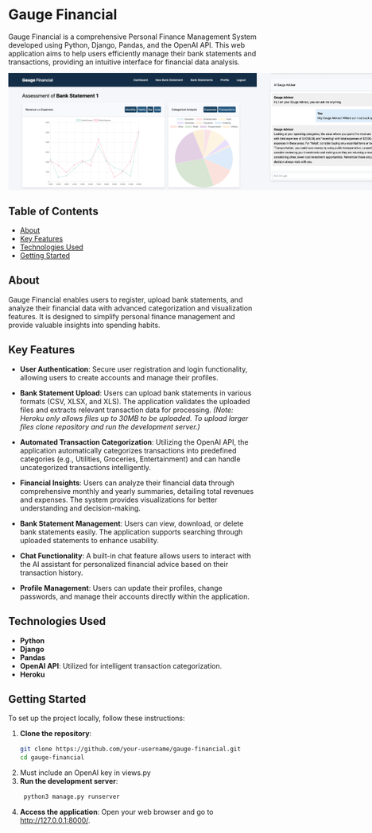 # Gauge Financial

Gauge Financial is a comprehensive Personal Finance Management System developed using Python, Django, Pandas, and the OpenAI API. This web application aims to help users efficiently manage their bank statements and transactions, providing an intuitive interface for financial data analysis.

<div style="display: flex; justify-content: space-around;">
    <img src="https://github.com/sahaile/gaugefinancial/blob/master/Screen%20Shot%202024-10-14%20at%2010.40.32%20AM.png" alt="Application Screenshot 1" width="500">
    <img src="https://github.com/sahaile/gaugefinancial/blob/master/Screen%20Shot%202024-10-14%20at%2010.41.24%20AM.png" alt="Application Screenshot 2" width="500">
</div>

## Table of Contents

- [About](#about)
- [Key Features](#key-features)
- [Technologies Used](#technologies-used)
- [Getting Started](#getting-started)

## About

Gauge Financial enables users to register, upload bank statements, and analyze their financial data with advanced categorization and visualization features. It is designed to simplify personal finance management and provide valuable insights into spending habits.

## Key Features

- **User Authentication**: Secure user registration and login functionality, allowing users to create accounts and manage their profiles.
  
- **Bank Statement Upload**: Users can upload bank statements in various formats (CSV, XLSX, and XLS). The application validates the uploaded files and extracts relevant transaction data for processing. *(Note: Heroku only allows files up to 30MB to be uploaded. To upload larger files clone repository and run the development server.)*

- **Automated Transaction Categorization**: Utilizing the OpenAI API, the application automatically categorizes transactions into predefined categories (e.g., Utilities, Groceries, Entertainment) and can handle uncategorized transactions intelligently.

- **Financial Insights**: Users can analyze their financial data through comprehensive monthly and yearly summaries, detailing total revenues and expenses. The system provides visualizations for better understanding and decision-making.

- **Bank Statement Management**: Users can view, download, or delete bank statements easily. The application supports searching through uploaded statements to enhance usability.

- **Chat Functionality**: A built-in chat feature allows users to interact with the AI assistant for personalized financial advice based on their transaction history.

- **Profile Management**: Users can update their profiles, change passwords, and manage their accounts directly within the application.

## Technologies Used

- **Python**
- **Django**
- **Pandas**
- **OpenAI API**: Utilized for intelligent transaction categorization.
- **Heroku**

## Getting Started

To set up the project locally, follow these instructions:

1. **Clone the repository**:
   ```bash
   git clone https://github.com/your-username/gauge-financial.git
   cd gauge-financial
2. Must include an OpenAI key in views.py
3. **Run the development server**:
   ```bash
    python3 manage.py runserver
4. **Access the application**:
   Open your web browser and go to http://127.0.0.1:8000/.

